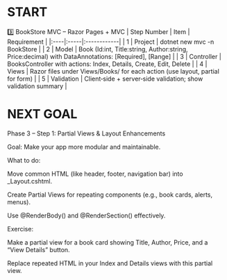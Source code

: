 # START

3️⃣ BookStore MVC – Razor Pages + MVC
| Step Number | Item | Requirement |
|:----|:-----|:------------|
| 1 | Project | dotnet new mvc -n BookStore |
| 2 | Model |	Book (Id:int, Title:string, Author:string, Price:decimal) with DataAnnotations: [Required], [Range] |
| 3 | Controller |	BooksController with actions: Index, Details, Create, Edit, Delete |
| 4 | Views |	Razor files under Views/Books/ for each action (use layout, partial for form) |
| 5 | Validation |	Client‑side + server‑side validation; show validation summary |

# NEXT GOAL

Phase 3 – Step 1: Partial Views & Layout Enhancements

Goal: Make your app more modular and maintainable.

What to do:

Move common HTML (like header, footer, navigation bar) into _Layout.cshtml.

Create Partial Views for repeating components (e.g., book cards, alerts, menus).

Use @RenderBody() and @RenderSection() effectively.

Exercise:

Make a partial view for a book card showing Title, Author, Price, and a “View Details” button.

Replace repeated HTML in your Index and Details views with this partial view.